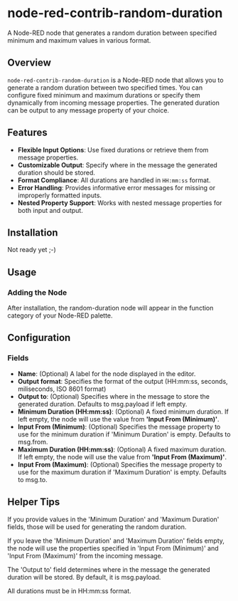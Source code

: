 # node-red-contrib-random-duration

A Node-RED node that generates a random duration between specified minimum and maximum values in various format.

## Overview

`node-red-contrib-random-duration` is a Node-RED node that allows you to generate a random duration between two specified times. You can configure fixed minimum and maximum durations or specify them dynamically from incoming message properties. The generated duration can be output to any message property of your choice.

## Features

- **Flexible Input Options**: Use fixed durations or retrieve them from message properties.
- **Customizable Output**: Specify where in the message the generated duration should be stored.
- **Format Compliance**: All durations are handled in `HH:mm:ss` format.
- **Error Handling**: Provides informative error messages for missing or improperly formatted inputs.
- **Nested Property Support**: Works with nested message properties for both input and output.

## Installation

Not ready yet ;-)

## Usage

### Adding the Node

After installation, the random-duration node will appear in the function category of your Node-RED palette.

## Configuration

### Fields
- **Name**: (Optional) A label for the node displayed in the editor.
- **Output format**: Specifies the format of the output (HH:mm:ss, seconds, miliseconds, ISO 8601 format)
- **Output to**: (Optional) Specifies where in the message to store the generated duration. Defaults to msg.payload if left empty.
- **Minimum Duration (HH:mm:ss)**: (Optional) A fixed minimum duration. If left empty, the node will use the value from **'Input From (Minimum)'**.
- **Input From (Minimum)**: (Optional) Specifies the message property to use for the minimum duration if 'Minimum Duration' is empty. Defaults to msg.from.
- **Maximum Duration (HH:mm:ss)**: (Optional) A fixed maximum duration. If left empty, the node will use the value from **'Input From (Maximum)'**.
- **Input From (Maximum)**: (Optional) Specifies the message property to use for the maximum duration if 'Maximum Duration' is empty. Defaults to msg.to.

## Helper Tips

If you provide values in the 'Minimum Duration' and 'Maximum Duration' fields, those will be used for generating the random duration.

If you leave the 'Minimum Duration' and 'Maximum Duration' fields empty, the node will use the properties specified in 'Input From (Minimum)' and 'Input From (Maximum)' from the incoming message.

The 'Output to' field determines where in the message the generated duration will be stored. By default, it is msg.payload.

All durations must be in HH:mm:ss format.
